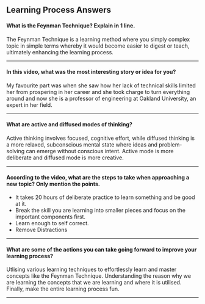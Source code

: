 ## __Learning Process Answers__

#### What is the Feynman Technique? Explain in 1 line.

The Feynman Technique is a learning method where you simply complex topic in simple terms whereby it would become easier to digest or teach, ultimately enhancing the learning process.

---

#### In this video, what was the most interesting story or idea for you?

My favourite part was when she saw how her lack of technical skills limited her from prospering in her career and she took charge to turn everything around and now she is a professor of engineering at Oakland University, an expert in her field.

---

#### What are active and diffused modes of thinking?

Active thinking involves focused, cognitive effort, while diffused thinking is a more relaxed, subconscious mental state where ideas and problem-solving can emerge without conscious intent. Active mode is more deliberate and diffused mode is more creative.

---

#### According to the video, what are the steps to take when approaching a new topic? Only mention the points.

- It takes 20 hours of deliberate practice to learn something and be good at it.
- Break the skill you are learning into smaller pieces and focus on the important components first.
- Learn enough to self correct.
- Remove Distractions

---

####  What are some of the actions you can take going forward to improve your learning process?

Utlising various learning techniques to effortlessly learn and master concepts like the Feynman Technique. Understanding the reason why we are learning the concepts that we are learning and where it is utilised. Finally, make the entire learning process fun.

---